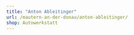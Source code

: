 ```yaml
---
title: "Anton Ableitinger"
url: /mautern-an-der-donau/anton-ableitinger/
shop: Autowerkstatt
---
```

